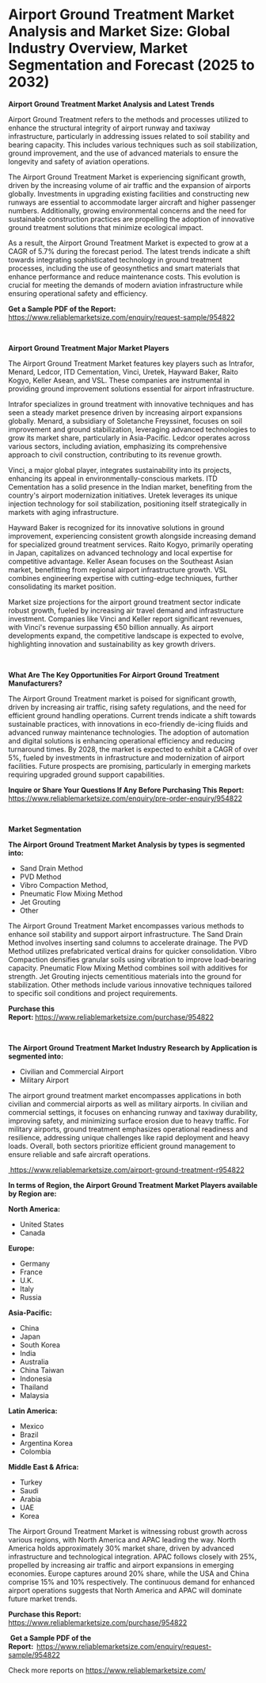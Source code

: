 <p><h1>Airport Ground Treatment Market Analysis and Market Size: Global Industry Overview, Market Segmentation and Forecast (2025 to 2032)</h1></p><p><strong>Airport Ground Treatment Market Analysis and Latest Trends</strong></p>
<p><p>Airport Ground Treatment refers to the methods and processes utilized to enhance the structural integrity of airport runway and taxiway infrastructure, particularly in addressing issues related to soil stability and bearing capacity. This includes various techniques such as soil stabilization, ground improvement, and the use of advanced materials to ensure the longevity and safety of aviation operations.</p><p>The Airport Ground Treatment Market is experiencing significant growth, driven by the increasing volume of air traffic and the expansion of airports globally. Investments in upgrading existing facilities and constructing new runways are essential to accommodate larger aircraft and higher passenger numbers. Additionally, growing environmental concerns and the need for sustainable construction practices are propelling the adoption of innovative ground treatment solutions that minimize ecological impact.</p><p>As a result, the Airport Ground Treatment Market is expected to grow at a CAGR of 5.7% during the forecast period. The latest trends indicate a shift towards integrating sophisticated technology in ground treatment processes, including the use of geosynthetics and smart materials that enhance performance and reduce maintenance costs. This evolution is crucial for meeting the demands of modern aviation infrastructure while ensuring operational safety and efficiency.</p></p>
<p><strong>Get a Sample PDF of the Report:&nbsp;</strong> <a href="https://www.reliablemarketsize.com/enquiry/request-sample/954822?utm_campaign=3357&utm_medium=2&utm_source=Github&utm_content=ia&utm_term=07032025&utm_id=airport-ground-treatment">https://www.reliablemarketsize.com/enquiry/request-sample/954822</a></p>
<p>&nbsp;</p>
<p><strong>Airport Ground Treatment Major Market Players</strong></p>
<p><p>The Airport Ground Treatment Market features key players such as Intrafor, Menard, Ledcor, ITD Cementation, Vinci, Uretek, Hayward Baker, Raito Kogyo, Keller Asean, and VSL. These companies are instrumental in providing ground improvement solutions essential for airport infrastructure.</p><p>Intrafor specializes in ground treatment with innovative techniques and has seen a steady market presence driven by increasing airport expansions globally. Menard, a subsidiary of Soletanche Freyssinet, focuses on soil improvement and ground stabilization, leveraging advanced technologies to grow its market share, particularly in Asia-Pacific. Ledcor operates across various sectors, including aviation, emphasizing its comprehensive approach to civil construction, contributing to its revenue growth.</p><p>Vinci, a major global player, integrates sustainability into its projects, enhancing its appeal in environmentally-conscious markets. ITD Cementation has a solid presence in the Indian market, benefiting from the country's airport modernization initiatives. Uretek leverages its unique injection technology for soil stabilization, positioning itself strategically in markets with aging infrastructure.</p><p>Hayward Baker is recognized for its innovative solutions in ground improvement, experiencing consistent growth alongside increasing demand for specialized ground treatment services. Raito Kogyo, primarily operating in Japan, capitalizes on advanced technology and local expertise for competitive advantage. Keller Asean focuses on the Southeast Asian market, benefitting from regional airport infrastructure growth. VSL combines engineering expertise with cutting-edge techniques, further consolidating its market position.</p><p>Market size projections for the airport ground treatment sector indicate robust growth, fueled by increasing air travel demand and infrastructure investment. Companies like Vinci and Keller report significant revenues, with Vinci's revenue surpassing €50 billion annually. As airport developments expand, the competitive landscape is expected to evolve, highlighting innovation and sustainability as key growth drivers.</p></p>
<p>&nbsp;</p>
<p><strong>What Are The Key Opportunities For Airport Ground Treatment Manufacturers?</strong></p>
<p><p>The Airport Ground Treatment market is poised for significant growth, driven by increasing air traffic, rising safety regulations, and the need for efficient ground handling operations. Current trends indicate a shift towards sustainable practices, with innovations in eco-friendly de-icing fluids and advanced runway maintenance technologies. The adoption of automation and digital solutions is enhancing operational efficiency and reducing turnaround times. By 2028, the market is expected to exhibit a CAGR of over 5%, fueled by investments in infrastructure and modernization of airport facilities. Future prospects are promising, particularly in emerging markets requiring upgraded ground support capabilities.</p></p>
<p><strong>Inquire or Share Your Questions If Any Before Purchasing This Report:</strong> <a href="https://www.reliablemarketsize.com/enquiry/pre-order-enquiry/954822?utm_campaign=3357&utm_medium=2&utm_source=Github&utm_content=ia&utm_term=07032025&utm_id=airport-ground-treatment">https://www.reliablemarketsize.com/enquiry/pre-order-enquiry/954822</a></p>
<p>&nbsp;</p>
<p><strong>Market Segmentation</strong></p>
<p><strong>The Airport Ground Treatment Market Analysis by types is segmented into:</strong></p>
<p><ul><li>Sand Drain Method</li><li>PVD Method</li><li>Vibro Compaction Method,</li><li>Pneumatic Flow Mixing Method</li><li>Jet Grouting</li><li>Other</li></ul></p>
<p><p>The Airport Ground Treatment Market encompasses various methods to enhance soil stability and support airport infrastructure. The Sand Drain Method involves inserting sand columns to accelerate drainage. The PVD Method utilizes prefabricated vertical drains for quicker consolidation. Vibro Compaction densifies granular soils using vibration to improve load-bearing capacity. Pneumatic Flow Mixing Method combines soil with additives for strength. Jet Grouting injects cementitious materials into the ground for stabilization. Other methods include various innovative techniques tailored to specific soil conditions and project requirements.</p></p>
<p><strong>Purchase this Report:&nbsp;</strong><a href="https://www.reliablemarketsize.com/purchase/954822?utm_campaign=3357&utm_medium=2&utm_source=Github&utm_content=ia&utm_term=07032025&utm_id=airport-ground-treatment">https://www.reliablemarketsize.com/purchase/954822</a></p>
<p>&nbsp;</p>
<p><strong>The Airport Ground Treatment Market Industry Research by Application is segmented into:</strong></p>
<p><ul><li>Civilian and Commercial Airport</li><li>Military Airport</li></ul></p>
<p><p>The airport ground treatment market encompasses applications in both civilian and commercial airports as well as military airports. In civilian and commercial settings, it focuses on enhancing runway and taxiway durability, improving safety, and minimizing surface erosion due to heavy traffic. For military airports, ground treatment emphasizes operational readiness and resilience, addressing unique challenges like rapid deployment and heavy loads. Overall, both sectors prioritize efficient ground management to ensure reliable and safe aircraft operations.</p></p>
<p><a href="https://www.reliablemarketsize.com/airport-ground-treatment-r954822?utm_campaign=3357&utm_medium=2&utm_source=Github&utm_content=ia&utm_term=07032025&utm_id=airport-ground-treatment">&nbsp;https://www.reliablemarketsize.com/airport-ground-treatment-r954822</a></p>
<p><strong>In terms of Region, the Airport Ground Treatment Market Players available by Region are:</strong></p>
<p>
    <p> <strong> North America: </strong>
        <ul>
            <li>United States</li>
            <li>Canada</li>
        </ul>
        </p> 
    <p> <strong> Europe: </strong>
        <ul>
            <li>Germany</li>
            <li>France</li>
            <li>U.K.</li>
            <li>Italy</li>
            <li>Russia</li>
        </ul>
        </p> 
    <p> <strong> Asia-Pacific: </strong>
        <ul>
            <li>China</li>
            <li>Japan</li>
            <li>South Korea</li>
            <li>India</li>
            <li>Australia</li>
            <li>China Taiwan</li>
            <li>Indonesia</li>
            <li>Thailand</li>
            <li>Malaysia</li>
        </ul>
        </p> 
    <p> <strong> Latin America: </strong>
        <ul>
            <li>Mexico</li>
            <li>Brazil</li>
            <li>Argentina Korea</li>
            <li>Colombia</li>
        </ul>
        </p> 
    <p> <strong> Middle East & Africa: </strong>
        <ul>
            <li>Turkey</li>
            <li>Saudi</li>
            <li>Arabia</li>
            <li>UAE</li>
            <li>Korea</li>
        </ul>
    </p>
    </p>
<p><p>The Airport Ground Treatment Market is witnessing robust growth across various regions, with North America and APAC leading the way. North America holds approximately 30% market share, driven by advanced infrastructure and technological integration. APAC follows closely with 25%, propelled by increasing air traffic and airport expansions in emerging economies. Europe captures around 20% share, while the USA and China comprise 15% and 10% respectively. The continuous demand for enhanced airport operations suggests that North America and APAC will dominate future market trends.</p></p>
<p><strong>Purchase this Report: </strong><a href="https://www.reliablemarketsize.com/purchase/954822?utm_campaign=3357&utm_medium=2&utm_source=Github&utm_content=ia&utm_term=07032025&utm_id=airport-ground-treatment">https://www.reliablemarketsize.com/purchase/954822</a></p>
<p>&nbsp;<strong>Get a Sample PDF of the Report:&nbsp;&nbsp;</strong><a href="https://www.reliablemarketsize.com/enquiry/request-sample/954822?utm_campaign=3357&utm_medium=2&utm_source=Github&utm_content=ia&utm_term=07032025&utm_id=airport-ground-treatment">https://www.reliablemarketsize.com/enquiry/request-sample/954822</a></p>
<p><strong></strong></p>
<p>Check more reports on <a href="https://www.reliablemarketsize.com/?utm_campaign=3357&utm_medium=2&utm_source=Github&utm_content=ia&utm_term=07032025&utm_id=airport-ground-treatment">https://www.reliablemarketsize.com/</a></p>